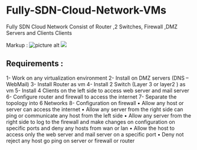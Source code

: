 # Fully-SDN-Cloud-Network-VMs
Fully SDN Cloud Network Consist of Router ,2 Switches, Firewall ,DMZ Servers and Clients Clients 


Markup : ![picture alt](Cloud05.jpg")
[![](http://www.cloudbus.org/logo/cloudbuslogo-v5a.png)](http://cloudbus.org/)
## Requirements :
1- Work on any virtualization environment
2- Install on DMZ servers (DNS – WebMail)
3- Install Router as vm 
4- Install 2 Switch (Layer 3 or layer2 ) as vm 
5- Install 4 Clients on the left side to access web server and mail server
6- Configure router and firewall to access the internet 
7- Separate the topology into 6 Networks
8- Configuration on firewall 
• Allow any host or server can access the internet
• Allow any server from the right side can ping or communicate any host from 
the left side
• Allow any server from the right side to log to the firewall and make changes 
on configuration on specific ports and deny any hosts from wan or lan
• Allow the host to access only the web server and mail server on a specific 
port
• Deny not reject any host go ping on server or firewall or router
